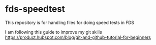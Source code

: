 # fds-speedtest
This repository is for handling files for doing speed tests in FDS

I am following this guide to improve my git skills
https://product.hubspot.com/blog/git-and-github-tutorial-for-beginners
